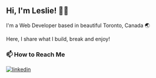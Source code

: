 ## Hi, I'm Leslie! 👋🏾

I'm a Web Developer based in beautiful Toronto, Canada 🌏 

Here, I share what I build, break and enjoy! 

### 📫 How to Reach Me
[![linkedin](https://img.shields.io/badge/linkedin-0A66C2?style=for-the-badge&logo=linkedin&logoColor=white)](https://www.linkedin.com/in/leslie-alhassan/)




  
